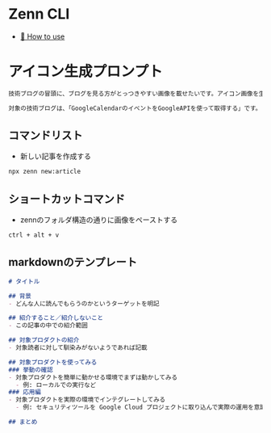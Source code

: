 # Zenn CLI

* [📘 How to use](https://zenn.dev/zenn/articles/zenn-cli-guide)

# アイコン生成プロンプト
```txt
技術ブログの冒頭に、ブログを見る方がとっつきやすい画像を載せたいです。アイコン画像を生成してください。

対象の技術ブログは、「GoogleCalendarのイベントをGoogleAPIを使って取得する」です。
```

## コマンドリスト

* 新しい記事を作成する

```bash
npx zenn new:article
```

## ショートカットコマンド

* zennのフォルダ構造の通りに画像をペーストする

```bash
ctrl + alt + v
```

## markdownのテンプレート

```markdown
# タイトル

## 背景
- どんな人に読んでもらうのかというターゲットを明記

## 紹介すること／紹介しないこと
- この記事の中での紹介範囲

## 対象プロダクトの紹介
- 対象読者に対して馴染みがないようであれば記載

## 対象プロダクトを使ってみる
### 挙動の確認
- 対象プロダクトを簡単に動かせる環境でまずは動かしてみる
  - 例: ローカルでの実行など
### 応用編
- 対象プロダクトを実際の環境でインテグレートしてみる
  - 例: セキュリティツールを Google Cloud プロジェクトに取り込んで実際の運用を意識してみるなど

## まとめ
```
